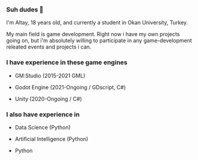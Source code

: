 ### Suh dudes 👋

I'm Altay, 18 years old, and currently a student in Okan University, Turkey.

My main field is game development. Right now i have my own projects going on, but i'm absolutely willing to participate in any game-development releated events and projects i can.

### I have experience in these game engines 

- GM:Studio (2015-2021 GML)

- Godot Engine (2021-Ongoing / GDscript, C#)

- Unity (2020-Ongoing / C#)


### I also have experience in 

- Data Science (Python)

- Artificial Intelligence (Python)

- Python

<!--
**AltayCanOzsan/AltayCanOzsan** is a ✨ _special_ ✨ repository because its `README.md` (this file) appears on your GitHub profile.

Here are some ideas to get you started:

- 🔭 I’m currently working on ...
- 🌱 I’m currently learning ...
- 👯 I’m looking to collaborate on ...
- 🤔 I’m looking for help with ...
- 💬 Ask me about ...
- 📫 How to reach me: ...
- 😄 Pronouns: ...
- ⚡ Fun fact: ...
-->
